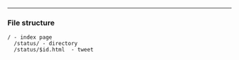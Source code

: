

----

### File structure

```
/ - index page
  /status/ - directory
  /status/$id.html  - tweet
  
```


